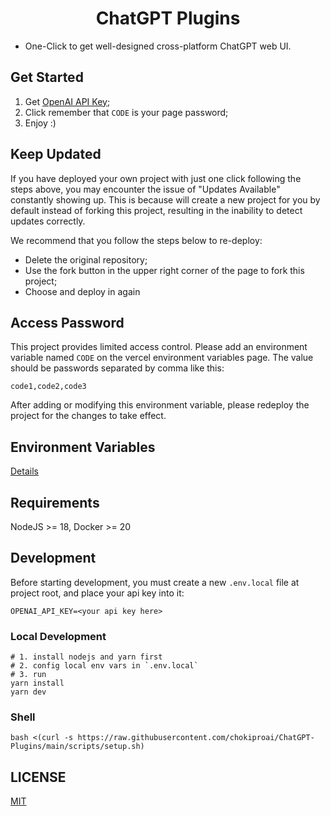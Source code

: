 <h1 align="center">ChatGPT Plugins</h1>

- One-Click to get well-designed cross-platform ChatGPT web UI.

## Get Started
1. Get [OpenAI API Key](https://platform.openai.com/account/api-keys);
2. Click remember that `CODE` is your page password;
3. Enjoy :)
## Keep Updated
If you have deployed your own project with just one click following the steps above, you may encounter the issue of "Updates Available" constantly showing up. This is because will create a new project for you by default instead of forking this project, resulting in the inability to detect updates correctly.

We recommend that you follow the steps below to re-deploy:

- Delete the original repository;
- Use the fork button in the upper right corner of the page to fork this project;
- Choose and deploy in again
## Access Password
This project provides limited access control. Please add an environment variable named `CODE` on the vercel environment variables page. The value should be passwords separated by comma like this:

```
code1,code2,code3
```

After adding or modifying this environment variable, please redeploy the project for the changes to take effect.

## Environment Variables

[Details](./env)

## Requirements

NodeJS >= 18, Docker >= 20

## Development

Before starting development, you must create a new `.env.local` file at project root, and place your api key into it:

```
OPENAI_API_KEY=<your api key here>

```

### Local Development

```shell
# 1. install nodejs and yarn first
# 2. config local env vars in `.env.local`
# 3. run
yarn install
yarn dev
```

### Shell

```shell
bash <(curl -s https://raw.githubusercontent.com/chokiproai/ChatGPT-Plugins/main/scripts/setup.sh)
```

## LICENSE

[MIT](https://opensource.org/license/mit/)
